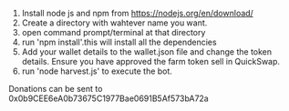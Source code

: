1. Install node js and npm from https://nodejs.org/en/download/
2. Create a directory with wahtever name you want.
3. open command prompt/terminal at that directory
4. run 'npm install'.this will install all the dependencies
5. Add your wallet details to the wallet.json file and change the token details. Ensure you have approved the farm token sell in QuickSwap.
6. run 'node harvest.js' to execute the bot.

Donations can be sent to 0x0b9CEE6eA0b73675C1977Bae0691B5Af573bA72a
